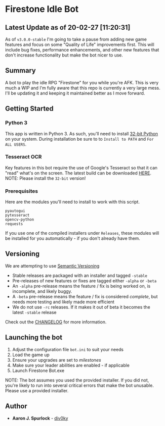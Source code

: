 # Firestone Idle Bot

## Latest Update as of 20-02-27 [11:20:31] 
As of `v3.0.0-stable` I'm going to take a pause from adding new game features and focus on some "Quality of Life" improvements first. This will include bug fixes, performance enhancements, and other new features that don't increase functionality but make the bot nicer to use. 

## Summary
A bot to play the idle RPG "Firestone" for you while you're AFK. This is very much a WIP and I'm fully aware that this repo is currently a very large mess. I'll be updating it and keeping it maintained better as I move forward.

## Getting Started

### Python 3
This app is written in Python 3. As such, you'll need to install [32-bit Python](https://www.python.org/ftp/python/3.8.1/python-3.8.1.exe) on your system. During installation be sure to to `Install to PATH` and `For ALL USERS`.

### Tesseract OCR
Key features in this bot require the use of Google's Tesseract so that it can "read" what's on the screen. The latest build can be downloaded [HERE](https://github.com/UB-Mannheim/tesseract/wiki). NOTE: Please install the `32-bit` version!

### Prerequisites

Here are the modules you'll need to install to work with this script.

```
pyautogui
pytesseract
opencv-python
requests
```
If you use one of the compiled installers under `Releases`, these modules will be installed for you automatically - if you don't already have them.

## Versioning
We are attempting to use [Semantic Versioning](https://semver.org/)

- Stable releases are packaged with an installer and tagged `-stable`
- Pre-releases of new features or fixes are tagged either `-alpha` or `-beta`
- An `-alpha` pre-release means the feature / fix is being worked on, is incomplete, and likely buggy.
- A `-beta` pre-release means the feature / fix is considered *complete*, but needs more testing and likely made more efficient
- We do not use `-rc` releases. If it makes it out of beta it becomes the latest `-stable` release

Check out the [CHANGELOG](https://github.com/div0ky/fsb_idle/blob/master/CHANGELOG.md) for more information.

## Launching the bot
1) Adjust the configuration file `bot.ini` to suit your needs
2) Load the game up
3) Ensure your upgrades are set to *milestones*
4) Make sure your leader abilities are enabled - if applicable
5) Launch Firestone Bot.exe

NOTE: The bot assumes you used the provided installer. If you did not, you're likely to run into several critical errors that make the bot unusable. Please use a provided installer.

## Author

- **Aaron J. Spurlock** - [div0ky](https://github.com/div0ky)